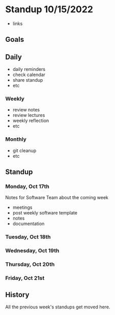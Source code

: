 # Standup 10/15/2022

* links

## Goals

## Daily

* daily reminders
* check calendar
* share standup
* etc

### Weekly

* review notes
* review lectures
* weekly reflection
* etc

### Monthly

* git cleanup
* etc

## Standup

### Monday, Oct 17th

Notes for Software Team about the coming week

* meetings  
* post weekly software template
* notes
* documentation  

### Tuesday, Oct 18th

### Wednesday, Oct 19th

### Thursday, Oct 20th

### Friday, Oct 21st

## History

All the previous week's standups get moved here.
